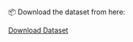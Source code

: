 📦 Download the  dataset  from here:

[Download Dataset](https://drive.google.com/file/d/1KBBdYlkR2VjULFSyLW4hvxnzI9kZpbGt/view?usp=sharing)
